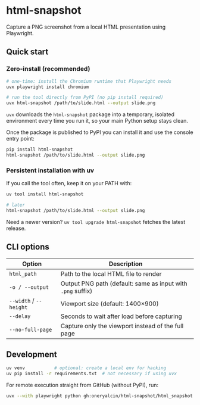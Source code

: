# html-snapshot

Capture a PNG screenshot from a local HTML presentation using Playwright.

## Quick start

### Zero-install (recommended)

```bash
# one-time: install the Chromium runtime that Playwright needs
uvx playwright install chromium

# run the tool directly from PyPI (no pip install required)
uvx html-snapshot /path/to/slide.html --output slide.png
```

`uvx` downloads the `html-snapshot` package into a temporary, isolated environment every time you run it, so your main Python setup stays clean.

Once the package is published to PyPI you can install it and use the console entry point:

```bash
pip install html-snapshot
html-snapshot /path/to/slide.html --output slide.png
```

### Persistent installation with uv

If you call the tool often, keep it on your PATH with:

```bash
uv tool install html-snapshot

# later
html-snapshot /path/to/slide.html --output slide.png
```

Need a newer version? `uv tool upgrade html-snapshot` fetches the latest release.

## CLI options

| Option | Description |
| ------ | ----------- |
| `html_path` | Path to the local HTML file to render |
| `-o / --output` | Output PNG path (default: same as input with `.png` suffix) |
| `--width` / `--height` | Viewport size (default: 1400×900) |
| `--delay` | Seconds to wait after load before capturing |
| `--no-full-page` | Capture only the viewport instead of the full page |

## Development

```bash
uv venv           # optional: create a local env for hacking
uv pip install -r requirements.txt  # not necessary if using uvx
```

For remote execution straight from GitHub (without PyPI), run:

```bash
uvx --with playwright python gh:oneryalcin/html-snapshot/html_snapshot.py sample.html
```
